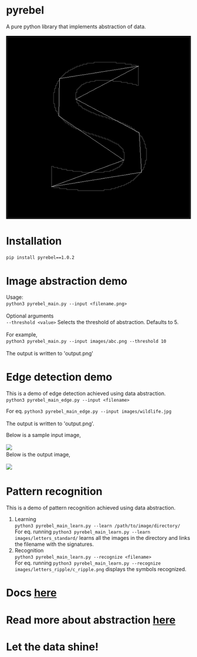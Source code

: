 # pyrebel
A pure python library that implements abstraction of data.<br><br>
<img src="animation.gif"></img>

# Installation
```pip install pyrebel==1.0.2```

# Image abstraction demo
Usage:<br>
```python3 pyrebel_main.py --input <filename.png>```<br><br>
Optional arguments<br>
```--threshold <value>``` Selects the threshold of abstraction. Defaults to 5.<br><br>
For example,<br>
```python3 pyrebel_main.py --input images/abc.png --threshold 10```<br><br>
The output is written to 'output.png'

# Edge detection demo
This is a demo of edge detection achieved using data abstraction.<br>
```python3 pyrebel_main_edge.py --input <filename>```<br>

For eq.
```python3 pyrebel_main_edge.py --input images/wildlife.jpg```<br><br>
The output is written to 'output.png'.

Below is a sample input image,<br><br>
<img src="images/small_wildlife.jpg"></img><br>Below is the output image,<br><br><img src="images/output_wildlife.png"></img>

# Pattern recognition
This is a demo of pattern recognition achieved using data abstraction.<br>
1. Learning<br>
   ```python3 pyrebel_main_learn.py --learn /path/to/image/directory/```<br>
   For eq. running ```python3 pyrebel_main_learn.py --learn images/letters_standard/``` learns all the images
   in the directory and links the filename with the signatures.
2. Recognition<br>
   ```python3 pyrebel_main_learn.py --recognize <filename>```<br>
   For eq. running ```python3 pyrebel_main_learn.py --recognize images/letters_ripple/c_ripple.png``` displays the
   symbols recognized.
   
# Docs <a href="https://github.com/ps-nithin/pyrebel/blob/main/DOCS.md">here</a>
# Read more about abstraction <a href="https://github.com/ps-nithin/pyrebel/blob/main/intro-r2.pdf">here</a>

# Let the data shine!
